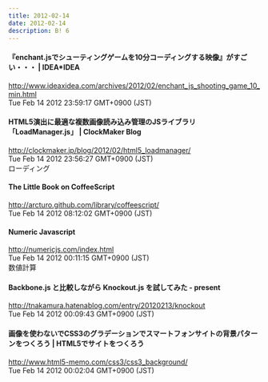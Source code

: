 ```yaml
---
title: 2012-02-14
date: 2012-02-14
description: B! 6
---
```


#### 『enchant.jsでシューティングゲームを10分コーディングする映像』がすごい・・・ | IDEA*IDEA
http://www.ideaxidea.com/archives/2012/02/enchant_js_shooting_game_10_min.html<br>
Tue Feb 14 2012 23:59:17 GMT+0900 (JST)<br>


####   HTML5演出に最適な複数画像読み込み管理のJSライブラリ「LoadManager.js」 | ClockMaker Blog
http://clockmaker.jp/blog/2012/02/html5_loadmanager/<br>
Tue Feb 14 2012 23:56:27 GMT+0900 (JST)<br>
ローディング


#### The Little Book on CoffeeScript
http://arcturo.github.com/library/coffeescript/<br>
Tue Feb 14 2012 08:12:02 GMT+0900 (JST)<br>


#### Numeric Javascript
http://numericjs.com/index.html<br>
Tue Feb 14 2012 00:11:15 GMT+0900 (JST)<br>
数値計算


#### Backbone.js と比較しながら Knockout.js を試してみた - present
http://tnakamura.hatenablog.com/entry/20120213/knockout<br>
Tue Feb 14 2012 00:09:43 GMT+0900 (JST)<br>


#### 画像を使わないでCSS3のグラデーションでスマートフォンサイトの背景パターンをつくろう | HTML5でサイトをつくろう
http://www.html5-memo.com/css3/css3_background/<br>
Tue Feb 14 2012 00:02:04 GMT+0900 (JST)<br>


